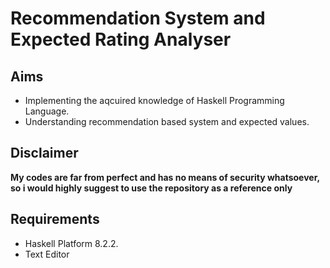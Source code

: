 # Recommendation System and Expected Rating Analyser

## Aims
* Implementing the aqcuired knowledge of Haskell Programming Language.
* Understanding recommendation based system and expected values.

## Disclaimer
**My codes are far from perfect and has no means of security whatsoever, so i would highly suggest to use the repository as a reference only**

## Requirements
- Haskell Platform 8.2.2.
- Text Editor
